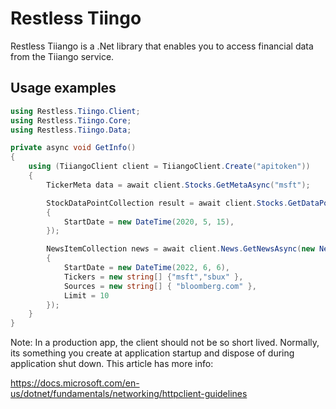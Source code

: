# Restless Tiingo

Restless Tiiango is a .Net library that enables you to access financial data from the Tiiango service.

## Usage examples

~~~c#
using Restless.Tiingo.Client;
using Restless.Tiingo.Core;
using Restless.Tiingo.Data;

private async void GetInfo()
{
    using (TiiangoClient client = TiiangoClient.Create("apitoken"))
    {
        TickerMeta data = await client.Stocks.GetMetaAsync("msft");

        StockDataPointCollection result = await client.Stocks.GetDataPointsAsync("msft", new TickerParameters()
        {
            StartDate = new DateTime(2020, 5, 15),
        });

        NewsItemCollection news = await client.News.GetNewsAsync(new NewsParameters()
        {
            StartDate = new DateTime(2022, 6, 6),
            Tickers = new string[] {"msft","sbux" },
            Sources = new string[] { "bloomberg.com" },
            Limit = 10
        });
    }
}
~~~

Note: In a production app, the client should not be so short lived. Normally, its something you create
at application startup and dispose of during application shut down. This article has more info:

https://docs.microsoft.com/en-us/dotnet/fundamentals/networking/httpclient-guidelines
